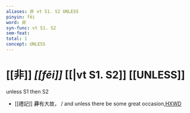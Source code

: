 ```yaml
---
aliases: 非 vt S1. S2 UNLESS
pinyin: fēi
word: 非
syn-func: vt S1. S2
sem-feat: 
total: 1
concept: UNLESS 
---
```

# [[非]] *[[fēi]]*  [[|vt S1. S2]] [[UNLESS]]
unless S1 then S2
 - [[禮記]] **非**有大故， / and unless there be some great occasion,[HXWD](https://hxwd.org/textview.html?location=KR1d0052_tls_001-24a.12)